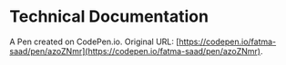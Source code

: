 # Technical Documentation

A Pen created on CodePen.io. Original URL: [https://codepen.io/fatma-saad/pen/azoZNmr](https://codepen.io/fatma-saad/pen/azoZNmr).

